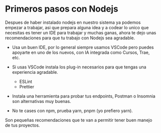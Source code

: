 
# Primeros pasos con Nodejs

Despues de haber instalado nodejs en nuestro sistema ya podemos empezar a trabajar, asi que prepara alguna idea y a codear
lo unico que necesitas es tener un IDE para trabajar y muchas ganas, ahora te dejo unas recomendaciones para que tu trabajo
con Nodejs sea agradable.

- Usa un buen IDE, por lo general siempre usamos VSCode pero puedes apoyarte en uno de los nuevos, con IA integrada como 
Cursos, Trae, etc.

- Si usas VSCode instala los plug-in necesarios para que tengas una experiencia agradable.
    - ESLint
    - Prettier

- Instala una herramienta para probar tus endpoints, Postman o Insomnia son alternativas muy buenas.

- No te cases con npm, prueba yarn, pnpm (yo prefiero yarn).

Son pequeñas recomendaciones que te van a permitir tener buen manejo de tus proyectos.